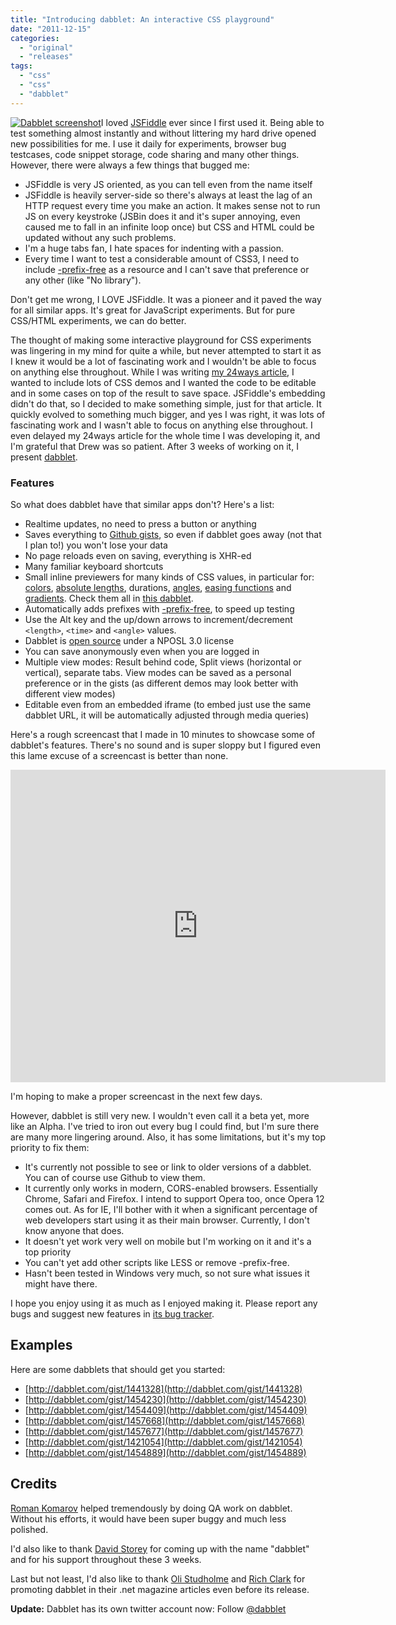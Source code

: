 ```yaml
---
title: "Introducing dabblet: An interactive CSS playground"
date: "2011-12-15"
categories:
  - "original"
  - "releases"
tags:
  - "css"
  - "css"
  - "dabblet"
---
```


[![](images/Screen-shot-2011-12-14-at-23.32.02--300x183.png "Dabblet screenshot")](images/Screen-shot-2011-12-14-at-23.32.02-.png)I loved [JSFiddle](http://jsfiddle.net) ever since I first used it. Being able to test something almost instantly and without littering my hard drive opened new possibilities for me. I use it daily for experiments, browser bug testcases, code snippet storage, code sharing and many other things. However, there were always a few things that bugged me:

- JSFiddle is very JS oriented, as you can tell even from the name itself
- JSFiddle is heavily server-side so there's always at least the lag of an HTTP request every time you make an action. It makes sense not to run JS on every keystroke (JSBin does it and it's super annoying, even caused me to fall in an infinite loop once) but CSS and HTML could be updated without any such problems.
- I'm a huge tabs fan, I hate spaces for indenting with a passion.
- Every time I want to test a considerable amount of CSS3, I need to include [\-prefix-free](http://leaverou.github.com/prefixfree/) as a resource and I can't save that preference or any other (like "No library").

Don't get me wrong, I LOVE JSFiddle. It was a pioneer and it paved the way for all similar apps. It's great for JavaScript experiments. But for pure CSS/HTML experiments, we can do better.

The thought of making some interactive playground for CSS experiments was lingering in my mind for quite a while, but never attempted to start it as I knew it would be a lot of fascinating work and I wouldn't be able to focus on anything else throughout. While I was writing [my 24ways article](http://24ways.org/2011/css3-patterns-explained), I wanted to include lots of CSS demos and I wanted the code to be editable and in some cases on top of the result to save space. JSFiddle's embedding didn't do that, so I decided to make something simple, just for that article. It quickly evolved to something much bigger, and yes I was right, it was lots of fascinating work and I wasn't able to focus on anything else throughout. I even delayed my 24ways article for the whole time I was developing it, and I'm grateful that Drew was so patient. After 3 weeks of working on it, I present [dabblet](http://dabblet.com).

### Features

So what does dabblet have that similar apps don't? Here's a list:

- Realtime updates, no need to press a button or anything
- Saves everything to [Github gists](https://gist.github.com/), so even if dabblet goes away (not that I plan to!) you won't lose your data
- No page reloads even on saving, everything is XHR-ed
- Many familiar keyboard shortcuts
- Small inline previewers for many kinds of CSS values, in particular for: [colors](http://dribbble.com/shots/338667-Mystery-upcoming-project-UI-detail-CSS-color-preview), [absolute lengths](http://dribbble.com/shots/339917-Mystery-upcoming-project-UI-detail-Length-preview), durations, [angles](http://dribbble.com/shots/346253-Mystery-upcoming-project-UI-detail-Angle-preview), [easing functions](http://dribbble.com/shots/349045-Mystery-upcoming-project-UI-detail-Easing-previewer) and [gradients](http://dribbble.com/shots/346247-Mystery-upcoming-project-UI-detail-CSS-gradient-preview). Check them all in [this dabblet](http://dabblet.com/gist/1441328).
- Automatically adds prefixes with [\-prefix-free](http://leaverou.github.com/prefixfree/), to speed up testing
- Use the Alt key and the up/down arrows to increment/decrement `<length>`, `<time>` and `<angle>` values.
- Dabblet is [open source](https://github.com/LeaVerou/dabblet) under a NPOSL 3.0 license
- You can save anonymously even when you are logged in
- Multiple view modes: Result behind code, Split views (horizontal or vertical), separate tabs. View modes can be saved as a personal preference or in the gists (as different demos may look better with different view modes)
- Editable even from an embedded iframe (to embed just use the same dabblet URL, it will be automatically adjusted through media queries)

Here's a rough screencast that I made in 10 minutes to showcase some of dabblet's features. There's no sound and is super sloppy but I figured even this lame excuse of a screencast is better than none.

<iframe width="600" height="500" src="http://www.youtube.com/embed/ztMJQJgTMSE" frameborder="0" allowfullscreen></iframe>

I'm hoping to make a proper screencast in the next few days.

However, dabblet is still very new. I wouldn't even call it a beta yet, more like an Alpha. I've tried to iron out every bug I could find, but I'm sure there are many more lingering around. Also, it has some limitations, but it's my top priority to fix them:

- It's currently not possible to see or link to older versions of a dabblet. You can of course use Github to view them.
- It currently only works in modern, CORS-enabled browsers. Essentially Chrome, Safari and Firefox. I intend to support Opera too, once Opera 12 comes out. As for IE, I'll bother with it when a significant percentage of web developers start using it as their main browser. Currently, I don't know anyone that does.
- It doesn't yet work very well on mobile but I'm working on it and it's a top priority
- You can't yet add other scripts like LESS or remove -prefix-free.
- Hasn't been tested in Windows very much, so not sure what issues it might have there.

I hope you enjoy using it as much as I enjoyed making it. Please report any bugs and suggest new features in [its bug tracker](https://github.com/LeaVerou/dabblet/issues).

## Examples

Here are some dabblets that should get you started:

- [http://dabblet.com/gist/1441328](http://dabblet.com/gist/1441328)
- [http://dabblet.com/gist/1454230](http://dabblet.com/gist/1454230)
- [http://dabblet.com/gist/1454409](http://dabblet.com/gist/1454409)
- [http://dabblet.com/gist/1457668](http://dabblet.com/gist/1457668)
- [http://dabblet.com/gist/1457677](http://dabblet.com/gist/1457677)
- [http://dabblet.com/gist/1421054](http://dabblet.com/gist/1421054)
- [http://dabblet.com/gist/1454889](http://dabblet.com/gist/1454889)

## Credits

[Roman Komarov](http://kizu.ru/en/) helped tremendously by doing QA work on dabblet. Without his efforts, it would have been super buggy and much less polished.

I'd also like to thank [David Storey](http://twitter.com/dstorey) for coming up with the name "dabblet" and for his support throughout these 3 weeks.

Last but not least, I'd also like to thank [Oli Studholme](http://oli.jp/) and [Rich Clark](http://richclarkdesign.com/) for promoting dabblet in their .net magazine articles even before its release.

**Update:** Dabblet has its own twitter account now: Follow [@dabblet](http://twitter.com/dabblet)
